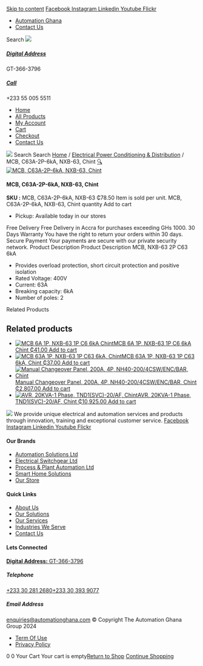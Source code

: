 [Skip to content](https://store.automationghana.com/product/mcb-nxb-63-2p-c63-6ka-chint/#content)
[ Facebook ](https://www.facebook.com/automationgh/) [ Instagram ](https://www.instagram.com/automationgh/) [ Linkedin ](https://www.linkedin.com/company/the-automation-ghana-limited/) [ Youtube ](https://www.youtube.com/channel/UCurrRDUSm5oIW39VXjn1u0w) [ Flickr ](https://www.flickr.com/photos/181794037@N07/)
  * [ Automation Ghana ](https://automationghana.com)
  * [ Contact Us ](https://store.automationghana.com/contact/)


Search
[ ![](https://store.automationghana.com/wp-content/uploads/2024/04/Website-TAGG-Logo-BLUE.png) ](https://store.automationghana.com/)
[ ](https://maps.app.goo.gl/m4xeaagWCNbLk4jM6)
#####  [ Digital Address ](https://maps.app.goo.gl/m4xeaagWCNbLk4jM6)
GT-366-3796 
[ ](tel:+233550055511)
#####  [ Call ](tel:+233550055511)
+233 55 005 5511 
  * [Home](https://store.automationghana.com/)
  * [All Products](https://store.automationghana.com/shop/)
  * [My Account](https://store.automationghana.com/my-account/)
  * [Cart](https://store.automationghana.com/cart/)
  * [Checkout](https://store.automationghana.com/checkout/)
  * [Contact Us](https://store.automationghana.com/contact/)


[![](https://store.automationghana.com/wp-content/uploads/2024/04/AutomationGhana_logo_white.png)](https://store.automationghana.com)
Search
Search
[Home](https://store.automationghana.com) / [Electrical Power Conditioning & Distribution](https://store.automationghana.com/product-category/electrical-power-distribution/) / MCB, C63A-2P-6kA, NXB-63, Chint
[🔍](https://store.automationghana.com/product/mcb-nxb-63-2p-c63-6ka-chint/)
[![MCB, C63A-2P-6kA, NXB-63, Chint](https://store.automationghana.com/wp-content/uploads/2020/04/NXB-63-C63-2P.jpg)](https://store.automationghana.com/wp-content/uploads/2020/04/NXB-63-C63-2P.jpg)
####  MCB, C63A-2P-6kA, NXB-63, Chint 
**SKU :** MCB, C63A-2P-6kA, NXB-63 
₵78.50
Item is sold per unit.
MCB, C63A-2P-6kA, NXB-63, Chint quantity
Add to cart
  * Pickup: Available today in our stores


Free Delivery 
Free Delivery in Accra for purchases exceeding GHs 1000. 
30 Days Warranty 
You have the right to return your orders within 30 days. 
Secure Payment 
Your payments are secure with our private security network. 
Product Description
Product Description
MCB, NXB-63 2P C63 6kA 
  * Provides overload protection, short circuit protection and positive isolation
  * Rated Voltage: 400V
  * Current: 63A
  * Breaking capacity: 6kA
  * Number of poles: 2


Related Products 
## Related products
  * [![MCB 6A 1P, NXB-63 1P C6 6kA Chint](https://store.automationghana.com/wp-content/uploads/2020/04/NXB-63-1P-C6-6KA-300x300.jpg)MCB 6A 1P, NXB-63 1P C6 6kA Chint ₵41.00 ](https://store.automationghana.com/product/mcb-nxb-63-1p-c6-6ka-chint/)
[Add to cart](https://store.automationghana.com/product/mcb-nxb-63-2p-c63-6ka-chint/?add-to-cart=1781)
  * [![MCB 63A 1P, NXB-63 1P C63 6kA, Chint](https://store.automationghana.com/wp-content/uploads/2020/04/NXB-63-C63-1P-300x300.jpg)MCB 63A 1P, NXB-63 1P C63 6kA, Chint ₵37.00 ](https://store.automationghana.com/product/mcb-nxb-63-1p-c63-6ka-chint/)
[Add to cart](https://store.automationghana.com/product/mcb-nxb-63-2p-c63-6ka-chint/?add-to-cart=1782)
  * [![Manual Changeover Panel, 200A, 4P, NH40-200/4CSW/ENC/BAR, Chint](https://store.automationghana.com/wp-content/uploads/2019/12/AUTOMATIC-TRANSFER-SWITCH-1-300x300.jpg)Manual Changeover Panel, 200A, 4P, NH40-200/4CSW/ENC/BAR, Chint ₵2,807.00 ](https://store.automationghana.com/product/manual-changeover-panel-nh40-200-4csw-enc-bar-chint/)
[Add to cart](https://store.automationghana.com/product/mcb-nxb-63-2p-c63-6ka-chint/?add-to-cart=1757)
  * [![AVR, 20KVA-1 Phase, TND1\(SVC\)-20/AF, Chint](https://store.automationghana.com/wp-content/uploads/2020/04/TND1SVC-20_AF-300x300.png)AVR, 20KVA-1 Phase, TND1(SVC)-20/AF, Chint ₵10,925.00 ](https://store.automationghana.com/product/avr-tnd1svc-20-af-chint/)
[Add to cart](https://store.automationghana.com/product/mcb-nxb-63-2p-c63-6ka-chint/?add-to-cart=1636)


![](https://store.automationghana.com/wp-content/uploads/2024/04/AutomationGhana_logo_white.png)
We provide unique electrical and automation services and products through innovation, training and exceptional customer service.
[ Facebook ](https://www.facebook.com/automationgh/) [ Instagram ](https://www.instagram.com/automationgh/) [ Linkedin ](https://www.linkedin.com/company/the-automation-ghana-limited/) [ Youtube ](https://www.youtube.com/channel/UCurrRDUSm5oIW39VXjn1u0w) [ Flickr ](https://www.flickr.com/photos/181794037@N07/)
#### Our Brands
  * [ Automation Solutions Ltd ](https://store.automationghana.com/product/mcb-nxb-63-2p-c63-6ka-chint/)
  * [ Electrical Switchgear Ltd ](https://store.automationghana.com/product/mcb-nxb-63-2p-c63-6ka-chint/)
  * [ Process & Plant Automation Ltd ](https://store.automationghana.com/product/mcb-nxb-63-2p-c63-6ka-chint/)
  * [ Smart Home Solutions ](https://store.automationghana.com/product/mcb-nxb-63-2p-c63-6ka-chint/)
  * [ Our Store ](https://store.automationghana.com/product/mcb-nxb-63-2p-c63-6ka-chint/)


#### Quick Links
  * [ About Us ](https://store.automationghana.com/product/mcb-nxb-63-2p-c63-6ka-chint/)
  * [ Our Solutions ](https://store.automationghana.com/product/mcb-nxb-63-2p-c63-6ka-chint/)
  * [ Our Services ](https://store.automationghana.com/product/mcb-nxb-63-2p-c63-6ka-chint/)
  * [ Industries We Serve ](https://store.automationghana.com/product/mcb-nxb-63-2p-c63-6ka-chint/)
  * [ Contact Us ](https://store.automationghana.com/product/mcb-nxb-63-2p-c63-6ka-chint/)


#### Lets Connected
[**Digital Address:** GT-366-3796](https://maps.app.goo.gl/m4xeaagWCNbLk4jM6)
#####  Telephone 
[ +233 30 281 2680](tel:+233302812680)[+233 30 393 9077](https://store.automationghana.com/product/mcb-nxb-63-2p-c63-6ka-chint/+233303939077)
#####  Email Address 
enquiries@automationghana.com 
© Copyright The Automation Ghana Group 2024
  * [ Term Of Use ](https://store.automationghana.com/product/mcb-nxb-63-2p-c63-6ka-chint/)
  * [ Privacy Policy ](https://store.automationghana.com/product/mcb-nxb-63-2p-c63-6ka-chint/)


0
0
Your Cart
Your cart is empty[Return to Shop](https://store.automationghana.com/shop/)
[Continue Shopping](https://store.automationghana.com/product/mcb-nxb-63-2p-c63-6ka-chint/)

